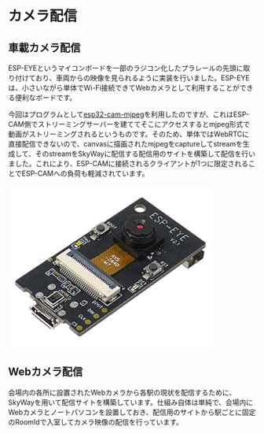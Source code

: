 # カメラ配信

## 車載カメラ配信

ESP-EYEというマイコンボードを一部のラジコン化したプラレールの先頭に取り付けており、車両からの映像を見られるように実装を行いました。ESP-EYEは、小さいながら単体でWi-Fi接続できてWebカメラとして利用することができる便利なボードです。

今回はプログラムとして[esp32-cam-mjpeg](https://github.com/arkhipenko/esp32-cam-mjpeg)を利用したのですが、これはESP-CAM側でストリーミングサーバーを建ててそこにアクセスするとmjpeg形式で動画がストリーミングされるというものです。そのため、単体ではWebRTCに直接配信できないので、canvasに描画されたmjpegをcaptureしてstreamを生成して、そのstreamをSkyWayに配信する配信用のサイトを構築して配信を行いました。これにより、ESP-CAMに接続されるクライアントが1つに限定されることでESP-CAMへの負荷も軽減されています。

![ESP-EYE](./img/eye.jpeg)

## Webカメラ配信

会場内の各所に設置されたWebカメラから各駅の現状を配信するために、SkyWayを用いて配信サイトを構築しています。仕組み自体は単純で、会場内にWebカメラとノートパソコンを設置しておき、配信用のサイトから駅ごとに固定のRoomIdで入室してカメラ映像の配信を行っています。